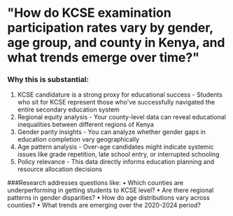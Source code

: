 # "How do KCSE examination participation rates vary by gender, age group, and county in Kenya, and what trends emerge over time?"

### Why this is substantial:
1.	KCSE candidature is a strong proxy for educational success - Students who sit for KCSE represent those who've successfully navigated the entire secondary education system
2.	Regional equity analysis - Your county-level data can reveal educational inequalities between different regions of Kenya
3.	Gender parity insights - You can analyze whether gender gaps in education completion vary geographically
4.	Age pattern analysis - Over-age candidates might indicate systemic issues like grade repetition, late school entry, or interrupted schooling
5.	Policy relevance - This data directly informs education planning and resource allocation decisions
   
###Research addresses questions like:
•	Which counties are underperforming in getting students to KCSE level?
•	Are there regional patterns in gender disparities?
•	How do age distributions vary across counties?
•	What trends are emerging over the 2020-2024 period?

